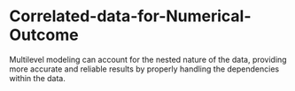 # Correlated-data-for-Numerical-Outcome
Multilevel modeling can account for the nested nature of the data, providing more accurate and reliable results by properly handling the dependencies within the data.
